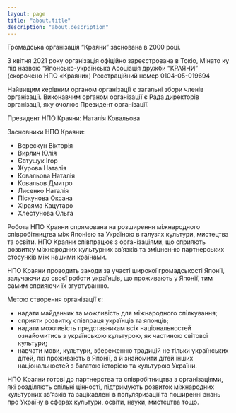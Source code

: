 ```yaml
---
layout: page
title: "about.title"
description: "about.description"
---
```


Громадська організація “Краяни” заснована в 2000 році.

З квітня 2021 року організація офіційно зареєстрована  в Токіо, Мінато ку під назвою “Японсько-українська Асоціація дружби “КРАЯНИ” (скорочено НПО «Краяни») Реєстраційний номер 0104-05-019694

Найвищим керівним органом організації є загальні збори членів організації. Виконавчим органом організації є Рада директорів організації, яку очолює Президент організації.

Президент НПО Краяни: Наталія Ковальова

Засновники НПО Краяни:

- Верескун Вікторія
- Вирлич Юлія
- Євтушук Ігор
- Журова Наталія
- Ковальова Наталія
- Ковальов Дмитро
- Лисенко Наталія
- Піскунова Оксана
- Хіраяма Кацутаро
- Хлестунова Ольга

Робота НПО Краяни спрямована на розширення міжнародного співробітництва між Японією  та Україною в галузях культури, мистецтва та освіти. НПО Краяни співпрацює з організаціями, що сприяють розвитку міжнародних культурних зв’язків та зміцненню партнерських стосунків між нашими країнами.

НПО Краяни проводить заходи за участі широкої громадськості Японії, залучаючи до своєї роботи українців, що проживають у Японії, тим самим сприяючи їх згуртуванню.

Метою створення організації є:

* надати майданчик та можливість для міжнародного спілкування;
* сприяти розвитку співпраця українців та японців;
* надати можливість представникам всіх національностей ознайомитись з українською культурою, як частиною світової культури;
* навчати мови, культури, збереженню традицій не тільки українських дітей, які проживають в Японії, а й знайомити дітей інших національностей з багатою історією та культурою України.

НПО Краяни готові до партнерства та співробітництва з організаціями, які розділяють спільні цінності, підтримують розвиток міжнародних культурних зв’язків та зацікавлені в популяризації та поширенні знань про Україну в сферах культури, освіти, науки, мистецтва тощо.
